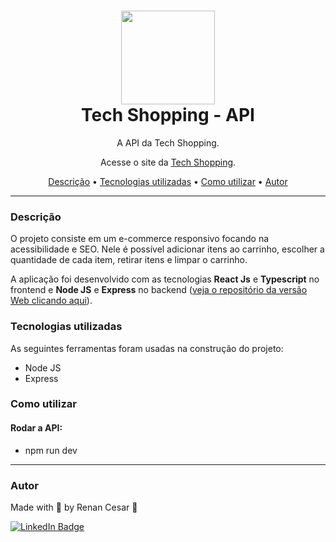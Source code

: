 
<h1 align="center">
 <img align="center" width="150" height="150" src="https://i.imgur.com/ngHfRyV.png"><br>
 Tech Shopping - API
</h1>

<p align="center">A API da Tech Shopping.</p>
<p align="center">Acesse o site da <a href="https://tech-shopping.vercel.app/">Tech Shopping</a>.</p>

<p align="center">
 <a href="#Descrição">Descrição</a> •
 <a href="#Tecnologias">Tecnologias utilizadas</a> •
 <a href="#utilizacao">Como utilizar</a> •
 <a href="#autor">Autor</a>
</p>

---

<a id="Descrição"></a>
### Descrição

O projeto consiste em um e-commerce responsivo focando na acessibilidade e SEO. Nele é possível adicionar itens ao carrinho, escolher a quantidade de cada item, retirar itens e limpar o carrinho.

A aplicação foi desenvolvido com as tecnologias **React Js** e **Typescript** no frontend e **Node JS** e **Express** no backend (<a href="https://github.com/RenCsar/TECH-shopping" target="_blank">veja o repositório da versão Web clicando aqui</a>). 


<a id="Tecnologias"></a>
### Tecnologias utilizadas

As seguintes ferramentas foram usadas na construção do projeto:

- Node JS
- Express

<a id="utilizacao"></a>
### Como utilizar

#### Rodar a API:

- npm run dev

---

### Autor

Made with 💜 by Renan Cesar 👋

[![LinkedIn Badge](https://img.shields.io/badge/-Renan_Cesar-blue?style=flat-square&logo=Linkedin&logoColor=white&link=https://www.linkedin.com/in/renan-cesar/)](https://www.linkedin.com/in/renan-cesar/)
